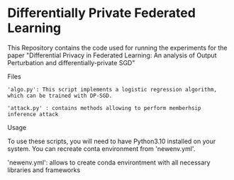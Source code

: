 # Differentially Private Federated Learning

This Repository contains the code used for running the experiments for the paper "Differential Privacy in Federated Learning: An analysis of Output
Perturbation and differentially-private SGD"

Files

    'algo.py': This script implements a logistic regression algorithm, which can be trained with DP-SGD. 
    
    'attack.py' : contains methods allowing to perform memberhsip inference attack
    
    

Usage

To use these scripts, you will need to have Python3.10 installed on your system. You can recreate conta environment from 'newenv.yml'.

  'newenv.yml': allows to create conda environtment with all necessary libraries and frameworks
